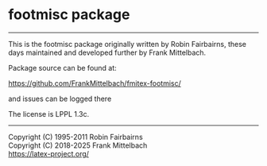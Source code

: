 # footmisc package

-----

This is the footmisc package originally written by Robin Fairbairns,
these days maintained and developed further by Frank Mittelbach.


Package source can be found at:

https://github.com/FrankMittelbach/fmitex-footmisc/

and issues can be logged there

The license is LPPL 1.3c.

-----

Copyright (C) 1995-2011 Robin Fairbairns<br />
Copyright (C) 2018-2025 Frank Mittelbach<br />
<https://latex-project.org/> <br />



